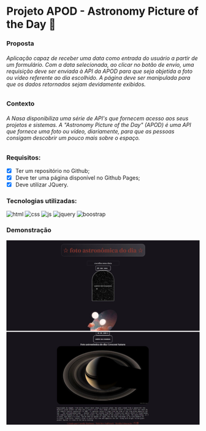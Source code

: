 # Projeto APOD - Astronomy Picture of the Day 💫 

### Proposta
###### Aplicação capaz de receber uma data como entrada do usuário a partir de um formulário. Com a data selecionada, ao clicar no botão de envio, uma requisição deve ser enviada à API da APOD para que seja objetida a foto ou vídeo referente ao dia escolhido. A página deve ser manipulada para que os dados retornados sejam devidamente exibidos.

### Contexto
###### A Nasa disponibiliza uma série de API's que fornecem acesso aos seus projetos e sistemas. A "Astronomy Picture of the Day" (APOD) é uma API que fornece uma foto ou vídeo, diariamente, para que as pessoas consigam descobrir um pouco mais sobre o espaço.

### Requisitos:

- [x] Ter um repositório no Github;
- [x] Deve ter uma página disponível no Github Pages;
- [x] Deve utilizar JQuery.

### Tecnologias utilizadas:
<div>
  <div>
  <img alt="html" height="30" width="40" src="https://cdn.jsdelivr.net/gh/devicons/devicon/icons/html5/html5-original.svg"/>  
  <img alt="css" height="30" width="40" src="https://cdn.jsdelivr.net/gh/devicons/devicon/icons/css3/css3-original.svg"/>  
  <img alt="js" height="30" width="40" src="https://cdn.jsdelivr.net/gh/devicons/devicon/icons/javascript/javascript-original.svg"/>
  <img alt="jquery" height="30" width="40" src="https://cdn.jsdelivr.net/gh/devicons/devicon/icons/jquery/jquery-plain-wordmark.svg" />
  <img alt="boostrap" height="30" width="40" src="https://cdn.jsdelivr.net/gh/devicons/devicon/icons/bootstrap/bootstrap-original.svg"/>    
</div>

### Demonstração
![Image](./demo.JPG)
![Image](./demo2.JPG)